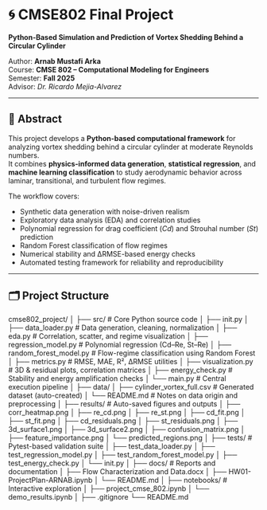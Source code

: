 # 🌀 CMSE802 Final Project  
**Python-Based Simulation and Prediction of Vortex Shedding Behind a Circular Cylinder**

Author: **Arnab Mustafi Arka**  
Course: **CMSE 802 – Computational Modeling for Engineers**  
Semester: **Fall 2025**  
Advisor: *Dr. Ricardo Mejia-Alvarez*  

---

## 📘 Abstract
This project develops a **Python-based computational framework** for analyzing vortex shedding behind a circular cylinder at moderate Reynolds numbers.  
It combines **physics-informed data generation**, **statistical regression**, and **machine learning classification** to study aerodynamic behavior across laminar, transitional, and turbulent flow regimes.

The workflow covers:
- Synthetic data generation with noise-driven realism  
- Exploratory data analysis (EDA) and correlation studies  
- Polynomial regression for drag coefficient (*Cd*) and Strouhal number (*St*) prediction  
- Random Forest classification of flow regimes  
- Numerical stability and ΔRMSE-based energy checks  
- Automated testing framework for reliability and reproducibility

---

## 🗂️ Project Structure

cmse802_project/
│
├── src/ # Core Python source code
│ ├── init.py
│ ├── data_loader.py # Data generation, cleaning, normalization
│ ├── eda.py # Correlation, scatter, and regime visualization
│ ├── regression_model.py # Polynomial regression (Cd–Re, St–Re)
│ ├── random_forest_model.py # Flow-regime classification using Random Forest
│ ├── metrics.py # RMSE, MAE, R², ΔRMSE utilities
│ ├── visualization.py # 3D & residual plots, correlation matrices
│ ├── energy_check.py # Stability and energy amplification checks
│ └── main.py # Central execution pipeline
│
├── data/
│ ├── cylinder_vortex_full.csv # Generated dataset (auto-created)
│ └── README.md # Notes on data origin and preprocessing
│
├── results/ # Auto-saved figures and outputs
│ ├── corr_heatmap.png
│ ├── re_cd.png
│ ├── re_st.png
│ ├── cd_fit.png
│ ├── st_fit.png
│ ├── cd_residuals.png
│ ├── st_residuals.png
│ ├── 3d_surface1.png
│ ├── 3d_surface2.png
│ ├── confusion_matrix.png
│ ├── feature_importance.png
│ └── predicted_regions.png
│
├── tests/ # Pytest-based validation suite
│ ├── test_data_loader.py
│ ├── test_regression_model.py
│ ├── test_random_forest_model.py
│ ├── test_energy_check.py
│ └── init.py
│
├── docs/ # Reports and documentation
│ ├── Flow Characterization and Data.docx
│ ├── HW01-ProjectPlan-ARNAB.ipynb
│ └── README.md
│
├── notebooks/ # Interactive exploration
│ ├── project_cmse_802.ipynb
│ └── demo_results.ipynb
│
├── .gitignore
└── README.md